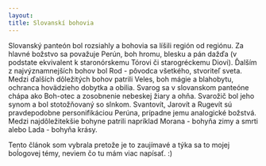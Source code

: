 ```yaml
---
layout: 
title: Slovanskí bohovia
---
```


<embed> Slovanský panteón bol rozsiahly a bohovia sa líšili región od regiónu. Za hlavné božstvo sa považuje Perún, boh hromu, blesku a pán dažďa
(v podstate ekvivalent k staronórskemu Tórovi či starogréckemu Diovi). Ďalším z najvýznamnejších bohov bol Rod - pôvodca všetkého,
stvoriteľ sveta. Medzi ďalších dôležitých bohov patrili Veles, boh mágie a blahobytu, ochranca hovädzieho dobytka a obilia. Svarog sa v
slovanskom panteóne chápa ako Boh-otec a zosobnenie nebeskej žiary a ohňa. Svarožič bol jeho synom a bol stotožňovaný so slnkom.
Svantovít, Jarovít a Rugevít sú pravdepodobne personifikáciou Perúna, prípadne jemu analogické božstvá. Medzi najdôležitekšie bohyne
patrili napríklad Morana - bohyňa zimy a smrti alebo Lada - bohyňa krásy. </embed>

<embed> Tento článok som vybrala pretože je to zaujímavé a týka sa to mojej boĺogovej témy, neviem čo tu mám viac napísať. :) </embed>

